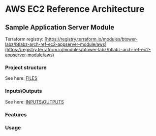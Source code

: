 # AWS EC2 Reference Architecture

## Sample Application Server Module

Terraform registry: [https://registry.terraform.io/modules/btower-labz/btlabz-arch-ref-ec2-appserver-module/aws](https://registry.terraform.io/modules/btower-labz/btlabz-arch-ref-ec2-appserver-module/aws)

### Project structure

See here: [FILES](FILES.md)

### Inputs\Outputs

See here: [INPUTS\OUTPUTS](INOUT.md)

### Features

### Usage

```terraform


```

